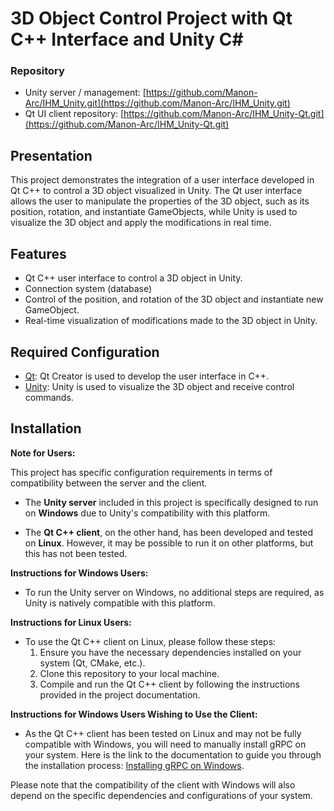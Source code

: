 # 3D Object Control Project with Qt C++ Interface and Unity C#

### Repository

- Unity server / management: [https://github.com/Manon-Arc/IHM_Unity.git](https://github.com/Manon-Arc/IHM_Unity.git)
- Qt UI client repository: [https://github.com/Manon-Arc/IHM_Unity-Qt.git](https://github.com/Manon-Arc/IHM_Unity-Qt.git)

## Presentation
This project demonstrates the integration of a user interface developed in Qt C++ to control a 3D object visualized in Unity. The Qt user interface allows the user to manipulate the properties of the 3D object, such as its position, rotation, and instantiate GameObjects, while Unity is used to visualize the 3D object and apply the modifications in real time.

## Features

- Qt C++ user interface to control a 3D object in Unity.
- Connection system (database)
- Control of the position, and rotation of the 3D object and instantiate new GameObject.
- Real-time visualization of modifications made to the 3D object in Unity.

## Required Configuration

- [Qt](https://www.qt.io/download): Qt Creator is used to develop the user interface in C++.
- [Unity](https://unity.com/): Unity is used to visualize the 3D object and receive control commands.

## Installation

**Note for Users:**

This project has specific configuration requirements in terms of compatibility between the server and the client.

- The **Unity server** included in this project is specifically designed to run on **Windows** due to Unity's compatibility with this platform.

- The **Qt C++ client**, on the other hand, has been developed and tested on **Linux**. However, it may be possible to run it on other platforms, but this has not been tested.

**Instructions for Windows Users:**

- To run the Unity server on Windows, no additional steps are required, as Unity is natively compatible with this platform.

**Instructions for Linux Users:**

- To use the Qt C++ client on Linux, please follow these steps:
   1. Ensure you have the necessary dependencies installed on your system (Qt, CMake, etc.).
   2. Clone this repository to your local machine.
   3. Compile and run the Qt C++ client by following the instructions provided in the project documentation.

**Instructions for Windows Users Wishing to Use the Client:**

- As the Qt C++ client has been tested on Linux and may not be fully compatible with Windows, you will need to manually install gRPC on your system. Here is the link to the documentation to guide you through the installation process: [Installing gRPC on Windows](https://github.com/grpc/grpc/blob/master/BUILDING.md).

Please note that the compatibility of the client with Windows will also depend on the specific dependencies and configurations of your system.
